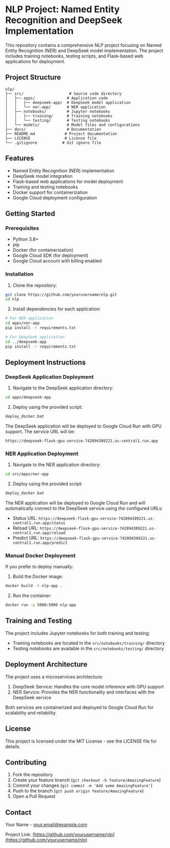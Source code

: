 # NLP Project: Named Entity Recognition and DeepSeek Implementation

This repository contains a comprehensive NLP project focusing on Named Entity Recognition (NER) and DeepSeek model implementation. The project includes training notebooks, testing scripts, and Flask-based web applications for deployment.

## Project Structure

```
nlp/
├── src/                    # Source code directory
│   ├── apps/              # Application code
│   │   ├── deepseek-app/  # DeepSeek model application
│   │   └── ner-app/       # NER application
│   ├── notebooks/         # Jupyter notebooks
│   │   ├── training/      # Training notebooks
│   │   └── testing/       # Testing notebooks
│   └── models/            # Model files and configurations
├── docs/                  # Documentation
├── README.md             # Project documentation
├── LICENSE               # License file
└── .gitignore           # Git ignore file
```

## Features

- Named Entity Recognition (NER) implementation
- DeepSeek model integration
- Flask-based web applications for model deployment
- Training and testing notebooks
- Docker support for containerization
- Google Cloud deployment configuration

## Getting Started

### Prerequisites

- Python 3.8+
- pip
- Docker (for containerization)
- Google Cloud SDK (for deployment)
- Google Cloud account with billing enabled

### Installation

1. Clone the repository:
```bash
git clone https://github.com/yourusername/nlp.git
cd nlp
```

2. Install dependencies for each application:
```bash
# For NER application
cd apps/ner-app
pip install -r requirements.txt

# For DeepSeek application
cd ../deepseek-app
pip install -r requirements.txt
```

## Deployment Instructions

### DeepSeek Application Deployment

1. Navigate to the DeepSeek application directory:
```bash
cd apps/deepseek-app
```

2. Deploy using the provided script:
```bash
deploy_docker.bat
```

The DeepSeek application will be deployed to Google Cloud Run with GPU support. The service URL will be:
```
https://deepseek-flask-gpu-service-742894389221.us-central1.run.app
```

### NER Application Deployment

1. Navigate to the NER application directory:
```bash
cd src/apps/ner-app
```

2. Deploy using the provided script:
```bash
deploy_docker.bat
```

The NER application will be deployed to Google Cloud Run and will automatically connect to the DeepSeek service using the configured URLs:
- Status URL: `https://deepseek-flask-gpu-service-742894389221.us-central1.run.app/status`
- Reload URL: `https://deepseek-flask-gpu-service-742894389221.us-central1.run.app/reload`
- Predict URL: `https://deepseek-flask-gpu-service-742894389221.us-central1.run.app/predict`

### Manual Docker Deployment

If you prefer to deploy manually:

1. Build the Docker image:
```bash
docker build -t nlp-app .
```

2. Run the container:
```bash
docker run -p 5000:5000 nlp-app
```

## Training and Testing

The project includes Jupyter notebooks for both training and testing:

- Training notebooks are located in the `src/notebooks/training/` directory
- Testing notebooks are available in the `src/notebooks/testing/` directory

## Deployment Architecture

The project uses a microservices architecture:
1. DeepSeek Service: Handles the core model inference with GPU support
2. NER Service: Provides the NER functionality and interfaces with the DeepSeek service

Both services are containerized and deployed to Google Cloud Run for scalability and reliability.

## License

This project is licensed under the MIT License - see the LICENSE file for details.

## Contributing

1. Fork the repository
2. Create your feature branch (`git checkout -b feature/AmazingFeature`)
3. Commit your changes (`git commit -m 'Add some AmazingFeature'`)
4. Push to the branch (`git push origin feature/AmazingFeature`)
5. Open a Pull Request

## Contact

Your Name - your.email@example.com

Project Link: [https://github.com/yourusername/nlp](https://github.com/yourusername/nlp) 